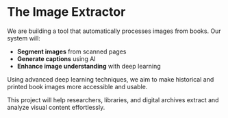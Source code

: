 # The Image Extractor  

We are building a tool that automatically processes images from books. Our system will:  

- **Segment images** from scanned pages  
- **Generate captions** using AI  
- **Enhance image understanding** with deep learning  

Using advanced deep learning techniques, we aim to make historical and printed book images more accessible and usable.  

This project will help researchers, libraries, and digital archives extract and analyze visual content effortlessly. 
